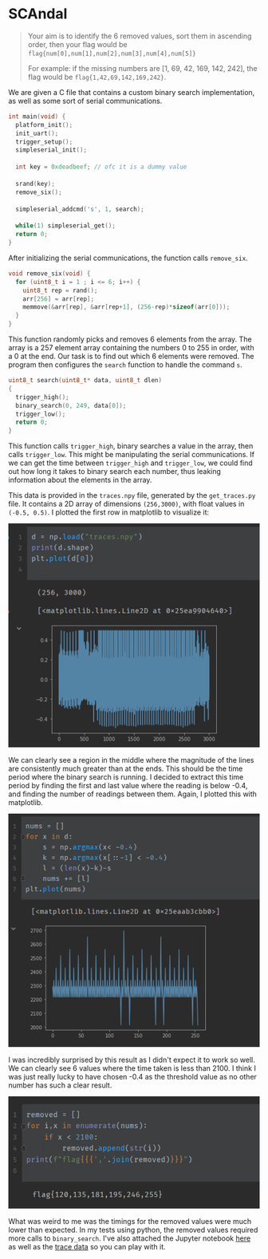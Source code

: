 # SCAndal

>  Your aim is to identify the 6 removed values, sort them in ascending order, then your flag would be `flag{num[0],num[1],num[2],num[3],num[4],num[5]}` 
>
> For example:
> if the missing numbers are [1, 69, 42, 169, 142, 242], the flag would be `flag{1,42,69,142,169,242}`.

We are given a C file that contains a custom binary search implementation, as well as some sort of serial communications. 

```c
int main(void) {
  platform_init();
  init_uart();
  trigger_setup();
  simpleserial_init();

  int key = 0xdeadbeef; // ofc it is a dummy value

  srand(key);
  remove_six();

  simpleserial_addcmd('s', 1, search);

  while(1) simpleserial_get();
  return 0;
}
```

After initializing the serial communications, the function calls `remove_six`. 

```c
void remove_six(void) {
  for (uint8_t i = 1 ; i <= 6; i++) {
    uint8_t rep = rand();
    arr[256] = arr[rep];
    memmove(&arr[rep], &arr[rep+1], (256-rep)*sizeof(arr[0]));
  }
}
```

This function randomly picks and removes 6 elements from the array. The array is a 257 element array containing the numbers 0 to 255 in order, with a 0 at the end. Our task is to find out which 6 elements were removed. The program then configures the `search` function to handle the command `s`. 

```c
uint8_t search(uint8_t* data, uint8_t dlen)
{
  trigger_high();
  binary_search(0, 249, data[0]);
  trigger_low();
  return 0;
}
```

This function calls `trigger_high`, binary searches a value in the array, then calls `trigger_low`. This might be manipulating the serial communications. If we can get the time between `trigger_high` and `trigger_low`, we could find out how long it takes to binary search each number, thus leaking information about the elements in the array.

This data is provided in the `traces.npy` file, generated by the `get_traces.py` file. It contains a 2D array of dimensions `(256,3000)`, with float values in `(-0.5, 0.5)`. I plotted the first row in matplotlib to visualize it:

![image-20211226063532868](.\images\plot1.png)

We can clearly see a region in the middle where the magnitude of the lines are consistently much greater than at the ends. This should be the time period where the binary search is running. I decided to extract this time period by finding the first and last value where the reading is below -0.4, and finding the number of readings between them. Again, I plotted this with matplotlib.

![image-20211226064030435](.\images\plot2.png)

I was incredibly surprised by this result as I didn't expect it to work so well. We can clearly see 6 values where the time taken is less than 2100. I think I was just really lucky to have chosen -0.4 as the threshold value as no other number has such a clear result. 

![image-20211226064543051](.\images\results.png)



What was weird to me was the timings for the removed values were much lower than expected. In my tests using python, the removed values required more calls to `binary_search`. I've also attached the Jupyter notebook [here](files/solve.ipynb) as well as the [trace data](./files/traces.npy) so you can play with it.



